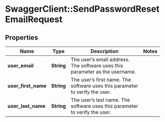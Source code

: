 # SwaggerClient::SendPasswordResetEmailRequest

## Properties
Name | Type | Description | Notes
------------ | ------------- | ------------- | -------------
**user_email** | **String** | The user’s email address. The software uses this parameter as the username. | 
**user_first_name** | **String** | The user’s first name. The software uses this parameter to verify the user. | 
**user_last_name** | **String** | The user’s last name. The software uses this parameter to verify the user. | 


